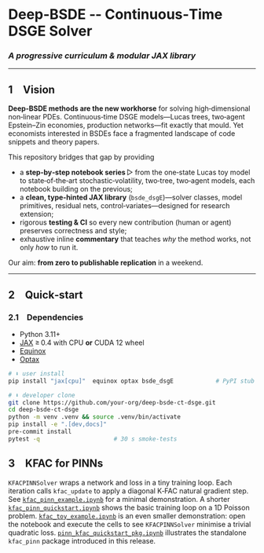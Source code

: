 # Deep‑BSDE ‑‑ Continuous‑Time DSGE Solver
### *A progressive curriculum & modular JAX library*

---

## 1 Vision

**Deep‑BSDE methods are the new workhorse** for solving high‑dimensional
non‑linear PDEs.  Continuous‑time DSGE models—Lucas trees, two‑agent
Epstein–Zin economies, production networks—fit exactly that mould.  Yet
economists interested in BSDEs face a fragmented landscape of code
snippets and theory papers.

This repository bridges that gap by providing

* a **step‑by‑step notebook series** ▷ from the one‑state Lucas toy model
  to state‑of‑the‑art stochastic‑volatility, two‑tree, two‑agent models,
  each notebook building on the previous;
* a **clean, type‑hinted JAX library** (`bsde_dsgE`)—solver classes,
  model primitives, residual nets, control‑variates—designed for
  research extension;
* rigorous **testing & CI** so every new contribution (human or agent)
  preserves correctness and style;
* exhaustive inline **commentary** that teaches *why* the method works,
  not only *how* to run it.

Our aim: **from zero to publishable replication** in a weekend.

---

## 2 Quick‑start

### 2.1 Dependencies

* Python 3.11+
* [JAX](https://github.com/google/jax) ≥ 0.4 with CPU **or** CUDA 12 wheel
* [Equinox](https://github.com/patrick-kidger/equinox)
* [Optax](https://github.com/deepmind/optax)

```bash
# ⬇️ user install
pip install "jax[cpu]"  equinox optax bsde_dsgE            # PyPI stub

# ⬇️ developer clone
git clone https://github.com/your‑org/deep‑bsde‑ct‑dsge.git
cd deep‑bsde‑ct‑dsge
python -m venv .venv && source .venv/bin/activate
pip install -e ".[dev,docs]"
pre‑commit install
pytest -q                     # 30 s smoke‑tests
```

## 3 KFAC for PINNs

`KFACPINNSolver` wraps a network and loss in a tiny training loop. Each
iteration calls `kfac_update` to apply a diagonal K‑FAC natural
gradient step. See
[`kfac_pinn_example.ipynb`](notebooks/kfac_pinn_example.ipynb) for a
minimal demonstration. A shorter
[`kfac_pinn_quickstart.ipynb`](notebooks/kfac_pinn_quickstart.ipynb)
shows the basic training loop on a 1D Poisson problem.
[`kfac_toy_example.ipynb`](notebooks/kfac_toy_example.ipynb) is an even
smaller demonstration: open the notebook and execute the cells to see
`KFACPINNSolver` minimise a trivial quadratic loss.
[`pinn_kfac_quickstart_pkg.ipynb`](notebooks/pinn_kfac_quickstart_pkg.ipynb)
illustrates the standalone `kfac_pinn` package introduced in this release.
